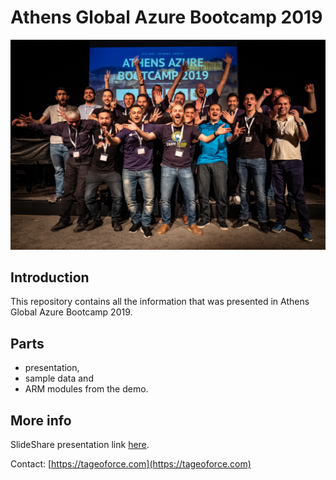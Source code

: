 # Athens Global Azure Bootcamp 2019

![Athens Glovbal Azure Bootcampl 2019](/photos/DSCF2749.jpg)

## Introduction
This repository contains all the information that was presented in Athens Global Azure Bootcamp 2019.

## Parts
-  presentation, 
-  sample data and 
-  ARM modules from the demo.

## More info
SlideShare presentation link [here](https://www.slideshare.net/ChristosCharmatzis/big-data-analytics-finding-diamonds-in-the-rough-with-azure).

Contact: [https://tageoforce.com](https://tageoforce.com)

